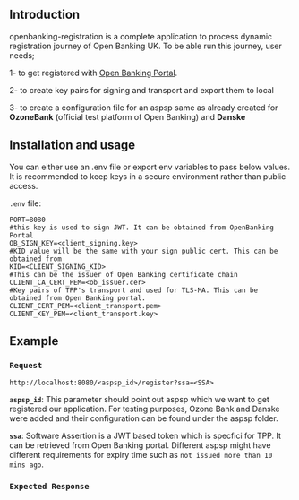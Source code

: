 Introduction
------------

openbanking-registration is a complete application to process dynamic registration journey of Open Banking UK. 
To be able run this journey, user needs;

1- to get registered with [Open Banking Portal](https://www.openbanking.org.uk).

2- to create key pairs for signing and transport and export them to local

3- to create a configuration file for an aspsp same as already created for **OzoneBank** (official test platform of Open Banking) and **Danske** 


Installation and usage
----------------------
You can either use an .env file or export env variables to pass below values. It is recommended to keep keys in a secure environment rather than public access. 

`.env` file:

```dotenv
PORT=8080
#this key is used to sign JWT. It can be obtained from OpenBanking Portal  
OB_SIGN_KEY=<client_signing.key>
#KID value will be the same with your sign public cert. This can be obtained from 
KID=<CLIENT_SIGNING_KID>
#This can be the issuer of Open Banking certificate chain
CLIENT_CA_CERT_PEM=<ob_issuer.cer>
#Key pairs of TPP's transport and used for TLS-MA. This can be obtained from Open Banking portal. 
CLIENT_CERT_PEM=<client_transport.pem>
CLIENT_KEY_PEM=<client_transport.key>
```

Example
-------

### **`Request`**

`http://localhost:8080/<aspsp_id>/register?ssa=<SSA>`


 **`aspsp_id`**: This parameter should point out aspsp which we want to get registered our application.
For testing purposes, Ozone Bank and Danske were added and their configuration can be found under the aspsp folder. 

 **`ssa`**: Software Assertion is a JWT based token which is specfici for TPP. It can be retrieved from Open Banking portal. 
 Different aspsp might have different requirements for expiry time such as `not issued more than 10 mins ago`. 
### **`Expected Response`**
